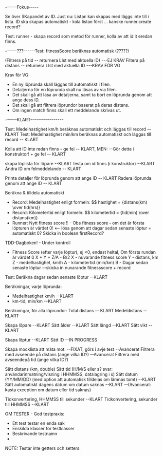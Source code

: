 


------Fokus-----


Se över SKapandet av ID. Just nu: Listan kan skapas med läggs inte till i lista. 
ID ska skapas automatiskt - kola listan först ... kanske runner.create record?

Test: runner - skapa record som metod för runner, kolla av att id it eredan finns. 


------???------Test: fitnessScore beräknas automatisk (?????)

(Filtrera på tid -- returnera LIst<String> med aktuella ID) ---EJ KRAV
Filtera på distans -- returnera LIst<String> med aktuella ID ---KRAV FÖR VG

Krav för VG: 

- En ny löprunda skall läggas till automatiskt i filen. 
- Detaljerna för en löprunda skall nu läsas av via filen. 
- Det skall gå att läsa av detaljerna, samt ta bort en löprunda genom att ange dess ID. 
- Det skall gå att filtrera löprundor baserat på deras distans. 
- Om ingen match finns skall ett meddelande skrivas ut. 





------KLART-----------------

Test: Medelhastighet km/h beräknas automatiskt och läggas till record -- KLART
Test: Medelhastighet min/km beräknas automatiskt och läggas till record -- KLART

Kolla att ID inte redan finns - ge fel -- KLART, MEN: --Gör detta i konstruktor! + ge fel -- KLART

skapa löplista för löpare --KLART
testa om id finns (i konstruktor) --KLART
Ändra ID om felmeddelande -- KLART

Printa detaljer för löprunda genom att ange ID -- KLART
Radera löprunda genom att ange ID -- KLART


Beräkna & tilldela automatiskt

- Record: Medelhastighet enligt formeln: $$ hastighet = {distans(km) \over tid(hrs)} 
- Record: Kilometertid enligt formeln: $$ kilometertid = {tid(min) \over distans(km)}
- Runner: Nytt fitness score
!! - Obs fitness score - om det är första löpturen är värdet 0! <-- lösa genom att dagar sedan senaste löptur = automatiskt 0? Skicka in boolean firstRecord?


TDD-Dagboken! - Under kontroll
- Fitness Score (efter varje löptur), ej <0, endast heltal, Om första rundan är värdet 0
X + Y + Z/A - B/2
X - nuvarande fitness score
Y - distans, km
Z - medelhastighet, km/h
A - kilometertid (min/km)
B - Dagar sedan senaste löptur
 --skicka in nuvarande fitnessscore + record


Test: Beräkna dagar sedan senaste löptur --KLART

Beräkningar, varje löprunda: 
- Medelhastighet km/h --KLART
- km-tid, min/km --KLART

Beräkningar, för alla löprundor:
Total distans -- KLART
Medeldistans -- KLART


Skapa löpare --KLART
Sätt ålder --KLART
Sätt längd --KLART
Sätt vikt --KLART


Skapa löptur --KLART
Sätt ID --IN PROGRESS


Skapa mocklista att mäta mot. --FIXAT, görs i avje test
--Avancerat Filtrera med avseende på distans (ange vilka ID?)
--Avancerat  Filtrera med avseendepå tid (ange vilka ID?)


Sätt distans (km, double)
Sätt tid (H/M/S eller s? svar: användarinmatning/visning i HHMMSS, datalagring i s)
Sätt datum (YY/MM/DD) (med option att automatisk tilldelas om lämnas tomt) --KLART
Sätt automatiskt dagens datum om datum saknas --KLART
--(Avancerat: kasta exception om datum eller tid saknas)

Tidkonvertering, HHMMSS till sekunder --KLART
Tidkonvertering, sekunder till HHMMSS --KLART




OM TESTER - 
God testpraxis: 
- Ett test testar en enda sak
- Enskilda klasser för testklasser
- Beskrivande testnamn
- 



NOTE: Testar inte getters och setters.

